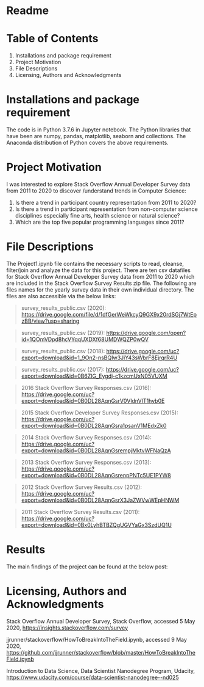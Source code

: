 # Readme
# Table of Contents
1.	Installations and package requirement
2.	Project Motivation
3.	File Descriptions
4.	Licensing, Authors and Acknowledgments

# Installations and package requirement
The code is in Python 3.7.6 in Jupyter notebook. The Python libraries that have been are numpy, pandas, matplotlib, seaborn and collections. The Anaconda distribution of Python covers the above requirements. 

# Project Motivation
I was interested to explore Stack Overflow Annual Developer Survey data from 2011 to 2020 to discover /understand trends in Computer Science: 
1.	Is there a trend in participant country representation from 2011 to 2020?
2.	Is there a trend in participant representation from non-computer science disciplines especially fine arts, health science or natural science?
3.	Which are the top five popular programming languages since 2011?

# File Descriptions
The Project1.ipynb file contains the necessary scripts to read, cleanse, filter/join and analyze the data for this project. There are ten csv datafiles for Stack Overflow Annual Developer Survey data from 2011 to 2020 which are included in the Stack Overflow Survey Results zip file. The following are files names for the yearly survey data in their own individual directory. The files are also accessible via the below links:

> survey_results_public.csv (2020):
https://drive.google.com/file/d/1dfGerWeWkcyQ9GX9x20rdSGj7WtEpzBB/view?usp=sharing

> survey_results_public.csv (2019):
https://drive.google.com/open?id=1QOmVDpd8hcVYqqUXDXf68UMDWQZP0wQV 

> survey_results_public.csv (2018):
https://drive.google.com/uc?export=download&id=1_9On2-nsBQIw3JiY43sWbrF8EjrqrR4U 

> survey_results_public.csv (2017):
https://drive.google.com/uc?export=download&id=0B6ZlG_Eygdj-c1kzcmUxN05VUXM

> 2016 Stack Overflow Survey Responses.csv (2016):
https://drive.google.com/uc?export=download&id=0B0DL28AqnGsrV0VldnVIT1hyb0E 

> 2015 Stack Overflow Developer Survey Responses.csv (2015):
https://drive.google.com/uc?export=download&id=0B0DL28AqnGsra1psanV1MEdxZk0

> 2014 Stack Overflow Survey Responses.csv (2014):
https://drive.google.com/uc?export=download&id=0B0DL28AqnGsrempjMktvWFNaQzA

> 2013 Stack Overflow Survey Responses.csv (2013):
https://drive.google.com/uc?export=download&id=0B0DL28AqnGsrenpPNTc5UE1PYW8

> 2012 Stack Overflow Survey Results.csv (2012):
https://drive.google.com/uc?export=download&id=0B0DL28AqnGsrX3JaZWVwWEpHNWM 

> 2011 Stack Overflow Survey Results.csv (2011):
https://drive.google.com/uc?export=download&id=0Bx0LyhBTBZQgUGVYaGx3SzdUQ1U 

# Results
The main findings of the project can be found at the below post:

# Licensing, Authors and Acknowledgments
Stack Overflow Annual Developer Survey, Stack Overflow, accessed 5 May 2020,
https://insights.stackoverflow.com/survey

jjrunner/stackoverflow/HowToBreakIntoTheField.ipynb, accessed 9 May 2020, https://github.com/jjrunner/stackoverflow/blob/master/HowToBreakIntoTheField.ipynb

Introduction to Data Science, Data Scientist Nanodegree Program, Udacity, https://www.udacity.com/course/data-scientist-nanodegree--nd025 
